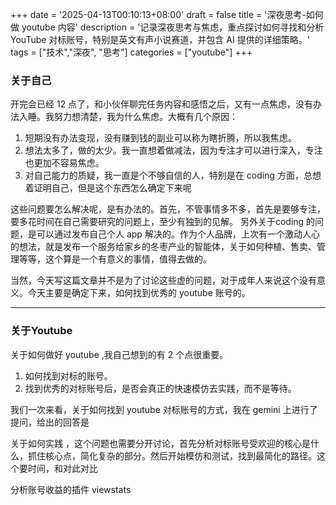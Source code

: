 +++
date = '2025-04-13T00:10:13+08:00'
draft = false
title = '深夜思考-如何做 youtube 内容'
description = '记录深夜思考与焦虑，重点探讨如何寻找和分析 YouTube 对标账号，特别是英文有声小说赛道，并包含 AI 提供的详细策略。'
tags = ["技术","深夜", "思考"]
categories = ["youtube"]
+++


### 关于自己
开完会已经 12 点了，和小伙伴聊完任务内容和感悟之后，又有一点焦虑，没有办法入睡。我努力想清楚，我为什么焦虑。大概有几个原因：

1. 短期没有办法变现，没有赚到钱的副业可以称为瞎折腾，所以我焦虑。
2. 想法太多了，做的太少。我一直想着做减法，因为专注才可以进行深入，专注也更加不容易焦虑。
3. 对自己能力的质疑，我一直是个不够自信的人，特别是在 coding 方面，总想着证明自己，但是这个东西怎么确定下来呢

这些问题要怎么解决呢，是有办法的。首先，不管事情多不多，首先是要够专注，要多花时间在自己需要研究的问题上，至少有独到的见解。
另外关于coding 的问题，是可以通过发布自己个人 app 解决的。作为个人品牌，上次有一个激动人心的想法，就是发布一个服务给家乡的冬枣产业的智能体，关于如何种植、售卖、管理等等，这个算是一个有意义的事情，值得去做的。

当然，今天写这篇文章并不是为了讨论这些虚的问题，对于成年人来说这个没有意义。今天主要是确定下来，如何找到优秀的 youtube 账号的。

---
### 关于Youtube
  关于如何做好 youtube ,我自己想到的有 2 个点很重要。
  
  1. 如何找到对标的账号。
  2. 找到优秀的对标账号后，是否会真正的快速模仿去实践，而不是等待。

  我们一次来看，关于如何找到 youtube 对标账号的方式，我在 gemini 上进行了提问，给出的回答是

  关于如何实践 ，这个问题也需要分开讨论，首先分析对标账号受欢迎的核心是什么，抓住核心点，简化复杂的部分。然后开始模仿和测试，找到最简化的路径。这个要时间，和对此对比

  分析账号收益的插件  viewstats


